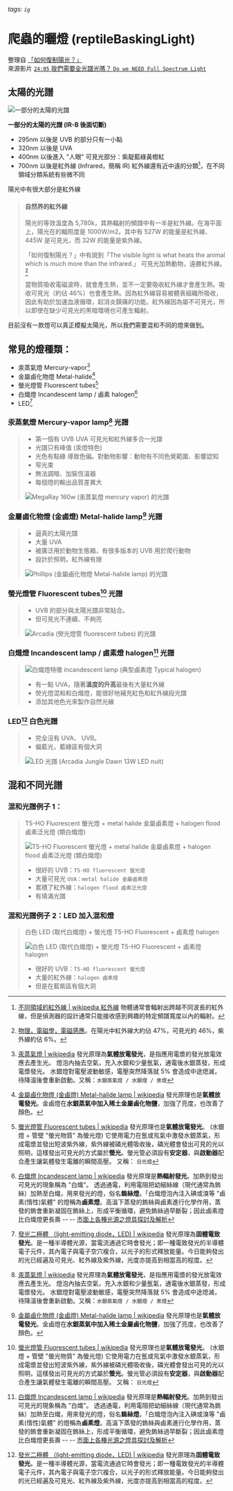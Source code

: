 ###### tags: `ig`

# 爬蟲的曬燈 (reptileBaskingLight)

整理自 [「如何復制陽光？」](https://hackmd.io/XJjnq3o0TwCgkdRprSr8Eg?view)   
來源影片 [`24:05` 我們需要全光譜光嗎？ `Do we NEED Full Spectrum Light`](https://youtu.be/EhbDx11OMfM?t=2484)

## 太陽的光譜

![一部分的太陽的光譜](https://i.imgur.com/8tHZa4B.png)

**一部分的太陽的光譜 (IR-B 後面切斷)**

- 295nm 以後是 UVB 的部分只有一小點
- 320nm 以後是 UVA
- 400nm 以後進入 "人眼" 可見光部分：紫靛藍綠黃橙紅
- 700nm 以後是紅外線 (Infrared，簡稱 IR) 紅外線還有近中遠的分類[^irabc]，在不同領域分類系統有些微不同

[^irabc]: [不同領域的紅外線 | wikipedia 紅外線](https://zh.m.wikipedia.org/zh-tw/%E7%BA%A2%E5%A4%96%E7%BA%BF) 物體通常會輻射出跨越不同波長的紅外線，但是偵測器的設計通常只能接收感到興趣的特定頻譜寬度以內的輻射。

陽光中有很大部分是紅外線

> #### 自然界的紅外線
>
> 陽光的等效溫度為 5,780k，其熱輻射的頻譜中有一半是紅外線。在海平面上，陽光在的輻照度是 1000W/m2。其中有 527W 的能量是紅外線、445W 是可見光，而 32W 的能量是紫外線。
>
> 「如何復制陽光？」中有說到「The visible light is what heats the animal which is much more than the infrared.」 可見光加熱動物，遠勝紅外線。[^heats]
>
> 當物質吸收電磁波時，就會產生熱，並不一定要吸收紅外線才會產生熱。吸收可見光（約佔 46%）也會產生熱。因為紅外線容易被體表組織所吸收，因此有助於加速血液循環，起消炎鎮痛的功能。紅外線因為屬不可見光，所以即使在缺少可見光的黑暗環境也可產生輻射。

[^heats]: [物理，電磁學，電磁感應](https://highscope.ch.ntu.edu.tw/wordpress/?p=2461)。在陽光中紅外線大約佔 47%，可見光約 46%，紫外線約佔 6%。

目前沒有一款燈可以真正模擬太陽光，所以我們需要混和不同的燈來做到。

## 常見的燈種類：

- 汞蒸氣燈 Mercury-vapor[^mercuryvapor]
- 金屬鹵化物燈 Metal-halide[^metalhalide]
- 螢光燈管 Fluorescent tubes[^fluorescent]
- 白熾燈 Incandescent lamp / 鹵素 halogen[^incandescenthalogen]
- LED[^lightemittingdiode]

### 汞蒸氣燈 Mercury-vapor lamp[^mercuryvapor] 光譜

> - 第一個有 UVB UVA 可見光和紅外線多合一光譜
> - 光譜只有峰值 (汞燈特色)
> - 光色有點綠 導致色偏。對動物影響：動物有不同色覺範圍、影響認知
> - 窄光束
> - 無法調暗、加裝恆溫器
> - 每個燈的輸出品質差異大
>
> ![MegaRay 160w (汞蒸氣燈 mercury vapor) 的光譜](https://i.imgur.com/pAM5W15.png)

[^mercuryvapor]: [汞蒸氣燈 | wikipedia](https://zh.wikipedia.org/wiki/%E6%B0%B4%E9%8A%80%E7%87%88) 發光原理為**氣體放電發光**，是指應用電漿的發光放電效應去產生光。 燈泡內抽去空氣，充入水銀和少量氬氣，通電後水銀蒸發，形成電漿發光。 水銀燈對電壓波動敏感，電壓突然降落就 5% 會造成中途熄滅，待降溫後會重新啟動。又稱：`水銀蒸氣燈 / 水銀燈 / 汞燈`

### 金屬鹵化物燈 (金鹵燈) Metal-halide lamp[^metalhalide] 光譜

> - 逼真的太陽光譜
> - 大量 UVA
> - 被廣泛用於動物生態箱，有很多版本的 UVB 用於爬行動物
> - 設計於照明，紅外線有限
>
> ![Phillips (金屬鹵化物燈 Metal-halide lamp) 的光譜](https://i.imgur.com/HCJj9TE.png)

[^metalhalide]: [金屬鹵化物燈 (金鹵燈) Metal-halide lamp | wikipedia](https://zh.wikipedia.org/wiki/%E9%87%91%E5%B1%AC%E9%B9%B5%E5%8C%96%E7%89%A9%E7%87%88) 發光原理也是**氣體放電發光**。金鹵燈在**水銀蒸氣中加入稀土金屬鹵化物鹽**，加強了亮度，也改善了顏色。

### 螢光燈管 Fluorescent tubes[^fluorescent] 光譜

> - UVB 的部分與太陽光譜非常貼合。
> - 但可見光不連續、不夠亮
>
> ![Arcadia (熒光燈管 fluorescent tubes) 的光譜](https://i.imgur.com/JnDCpZa.png)

[^fluorescent]: [螢光燈管 Fluorescent tubes | wikipedia](https://zh.wikipedia.org/wiki/%E8%9E%A2%E5%85%89%E7%87%88) 發光原理也是**氣體放電發光**。 (水銀燈 + 管壁 "螢光物質" 為螢光燈) 它使用電力在氬或氖氣中激發水銀蒸氣，形成電漿並發出短波紫外線，紫外線被磷光體吸收後，磷光體會發出可見的光以照明，這樣發出可見光的方式屬於**螢光**。螢光管必須設有**安定器**，與**啟動器**配合產生讓氣體發生電離的瞬間高壓。 又稱： `日光燈`

### 白熾燈 Incandescent lamp / 鹵素燈 halogen[^incandescenthalogen] 光譜

> ![白熾燈特徵 incandescent lamp (典型鹵素燈 Typical halogen)](https://i.imgur.com/hyrxqRZ.png)
>
> - 有一點 UVA，隨著**溫度的升高**最後有大量紅外線
> - 熒光燈混和和白熾燈，能很好地補充紅色和紅外線段光譜
> - 添加其他色光來製作自然光線

[^incandescenthalogen]: [白熾燈 Incandescent lamp | wikipedia](https://zh.wikipedia.org/wiki/%E7%99%BD%E7%86%BE%E7%87%88) 發光原理是**熱輻射發光**。加熱到發出可見光的現象稱為 "白熾"。 透過通電，利用電阻把幼細絲線（現代通常為鎢絲）加熱至白熾，用來發光的燈，俗名**鎢絲燈**。「白熾燈泡內注入碘或溴等 "鹵素(惰性)氣體" 的燈稱為**鹵素燈**。高溫下蒸發的鎢絲與鹵素進行化學作用，蒸發的鎢會重新凝固在鎢絲上，形成平衡循環，避免鎢絲過早斷裂；因此鹵素燈比白熾燈更長壽 -- -- [市面上各種光源之燈具探討及解析](https://www.bsmi.gov.tw/wSite/public/Attachment/f1271733163412.pdf)

### LED[^lightemittingdiode] 白色光譜

> - 完全沒有 UVA、 UVB。
> - 偏藍光，藍綠區有個大洞
>
> ![LED 光譜 (Arcadia Jungle Dawn 13W LED nuit)](https://i.imgur.com/6S45eYx.png)

[^lightemittingdiode]: [發光二極體 （light-emitting diode，LED) | wikipedia](https://zh.wikipedia.org/wiki/%E7%99%BC%E5%85%89%E4%BA%8C%E6%A5%B5%E7%AE%A1) 發光原理為**固體電致發光**。是一種半導體光源，當電流通過它時會發光；即一種電致發光的半導體電子元件，其內電子與電子空穴複合，以光子的形式釋放能量。今日能夠發出的光已經遍及可見光、紅外線及紫外線，光度亦提高到相當高的程度。

## 混和不同光譜

### 混和光譜例子 1：

> T5-HO Fluorescent 螢光燈 + metal halide 金屬鹵素燈 + halogen flood 鹵素泛光燈 (類白熾燈)
>
> ![T5-HO Fluorescent 螢光燈 + metal halide 金屬鹵素燈 + halogen flood 鹵素泛光燈 (類白熾燈)](https://i.imgur.com/KsO6tPD.png)
>
> - 很好的 UVB：`T5-HO fluorescent 螢光燈`
> - 大量可見光 `UVA：metal halide 金屬鹵素燈`
> - 累積了紅外線：`halogen flood 鹵素泛光燈`
> - 有填滿光譜

### 混和光譜例子 2：LED 加入混和燈

> 白色 LED (取代白熾燈) + 螢光燈 T5-HO Fluorescent + 鹵素燈 halogen
>
> ![白色 LED (取代白熾燈) + 螢光燈 T5-HO Fluorescent + 鹵素燈 halogen](https://i.imgur.com/geAqXkE.png)
>
> - 很好的 UVB：`T5-HO fluorescent 螢光燈`
> - 大量的紅外線：`halogen 鹵素燈`
> - 但是在藍紫區有個大洞
